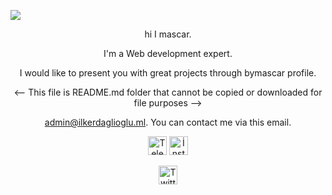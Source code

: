 <img src="https://i.hizliresim.com/n2f9ubo.jpeg"></img>
<div align="center"><p>hi I mascar. 

 I'm a Web development expert. 

 I would like to present you with great projects through bymascar profile. 

<-- This file is README.md folder that cannot be copied or downloaded for file purposes -->

  admin@ilkerdaglioglu.ml. You can contact me via this email.



</p> </div>
<div align="center"<a target="_blank" a href="https://t.me/mascar"><img src="https://i.hizliresim.com/b98g9ni.png" alt="Telegram" size="10" height="30"></img></a>
 
<a target="_blank" a href="https://instagram.com/masc1x">
 <img src="https://i.hizliresim.com/7jl0wov.png" alt="İnstagram" size="10" height="30"></img></a>
<a target="_blank" a href="https://twitter.com/CyberTrk2">

 <img src="https://i.hizliresim.com/7jcmoei.png" alt="Twitter" size="10" height="30"></img></a> </div>     
                                                                                           
 





     

 









